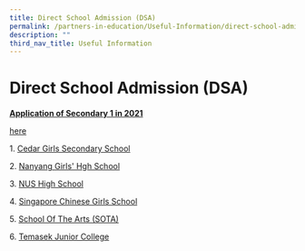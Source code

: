 ```yaml
---
title: Direct School Admission (DSA)
permalink: /partners-in-education/Useful-Information/direct-school-admission-dsa/
description: ""
third_nav_title: Useful Information
---
```

# Direct School Admission (DSA)

<b><u>Application of Secondary 1 in 2021</u></b>

<a href="/our-special-programme/ELIXiR/" target="_blank">here</a>

1. [Cedar Girls Secondary School](http://greenridgepri.moe.edu.sg/qql/slot/u547/Partners%20in%20Education/DSA/Cedar%20Girls%20Secondary%20School.pdf)  
  
2. [Nanyang Girls' Hgh School](http://greenridgepri.moe.edu.sg/qql/slot/u547/Partners%20in%20Education/DSA/Nanyang%20Girls%20Hgh%20School.pdf)  
  
3. [NUS High School](http://greenridgepri.moe.edu.sg/qql/slot/u547/Partners%20in%20Education/DSA/NUS%20High%20School.pdf)  
  
4. [Singapore Chinese Girls School](http://greenridgepri.moe.edu.sg/qql/slot/u547/Partners%20in%20Education/DSA/Singapore%20Chinese%20Girls%20School.pdf)  
  
5. [School Of The Arts (SOTA)](http://greenridgepri.moe.edu.sg/qql/slot/u547/Partners%20in%20Education/DSA/School%20Of%20The%20Arts%20(SOTA).pdf)  
  
6. [Temasek Junior College](http://greenridgepri.moe.edu.sg/qql/slot/u547/Partners%20in%20Education/DSA/Temasek%20Junior%20College.pdf)